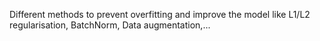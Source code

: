 Different methods to prevent overfitting and improve the model like L1/L2 regularisation, BatchNorm, Data augmentation,...
